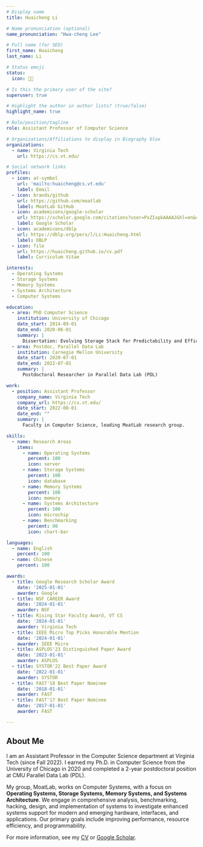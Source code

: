 ```yaml
---
# Display name
title: Huaicheng Li

# Name pronunciation (optional)
name_pronunciation: "Hwa-cheng Lee"

# Full name (for SEO)
first_name: Huaicheng
last_name: Li

# Status emoji
status:
  icon: 🧑‍🔬

# Is this the primary user of the site?
superuser: true

# Highlight the author in author lists? (true/false)
highlight_name: true

# Role/position/tagline
role: Assistant Professor of Computer Science

# Organizations/Affiliations to display in Biography blox
organizations:
  - name: Virginia Tech
    url: https://cs.vt.edu/

# Social network links
profiles:
  - icon: at-symbol
    url: 'mailto:huaicheng@cs.vt.edu'
    label: Email
  - icon: brands/github
    url: https://github.com/moatlab
    label: MoatLab GitHub
  - icon: academicons/google-scholar
    url: https://scholar.google.com/citations?user=PxZIxpkAAAAJ&hl=en&oi=ao
    label: Google Scholar
  - icon: academicons/dblp
    url: https://dblp.org/pers/l/Li:Huaicheng.html
    label: DBLP
  - icon: file
    url: https://huaicheng.github.io/cv.pdf
    label: Curriculum Vitae

interests:
  - Operating Systems
  - Storage Systems
  - Memory Systems
  - Systems Architecture
  - Computer Systems

education:
  - area: PhD Computer Science
    institution: University of Chicago
    date_start: 2014-09-01
    date_end: 2020-06-01
    summary: |
      Dissertation: Evolving Storage Stack for Predictability and Efficiency
  - area: Postdoc, Parallel Data Lab
    institution: Carnegie Mellon University
    date_start: 2020-07-01
    date_end: 2022-07-01
    summary: |
      Postdoctoral Researcher in Parallel Data Lab (PDL)

work:
  - position: Assistant Professor
    company_name: Virginia Tech
    company_url: https://cs.vt.edu/
    date_start: 2022-08-01
    date_end: ""
    summary: |
      Faculty in Computer Science, leading MoatLab research group.

skills:
  - name: Research Areas
    items:
      - name: Operating Systems
        percent: 100
        icon: server
      - name: Storage Systems
        percent: 100
        icon: database
      - name: Memory Systems
        percent: 100
        icon: memory
      - name: Systems Architecture
        percent: 100
        icon: microchip
      - name: Benchmarking
        percent: 90
        icon: chart-bar

languages:
  - name: English
    percent: 100
  - name: Chinese
    percent: 100

awards:
  - title: Google Research Scholar Award
    date: '2025-01-01'
    awarder: Google
  - title: NSF CAREER Award
    date: '2024-01-01'
    awarder: NSF
  - title: Rising Star Faculty Award, VT CS
    date: '2024-01-01'
    awarder: Virginia Tech
  - title: IEEE Micro Top Picks Honorable Mention
    date: '2024-01-01'
    awarder: IEEE Micro
  - title: ASPLOS'23 Distinguished Paper Award
    date: '2023-01-01'
    awarder: ASPLOS
  - title: SYSTOR'22 Best Paper Award
    date: '2022-01-01'
    awarder: SYSTOR
  - title: FAST'18 Best Paper Nominee
    date: '2018-01-01'
    awarder: FAST
  - title: FAST'17 Best Paper Nominee
    date: '2017-01-01'
    awarder: FAST

---
```


## About Me

I am an Assistant Professor in the Computer Science department at Virginia Tech (since Fall 2022). I earned my Ph.D. in Computer Science from the University of Chicago in 2020 and completed a 2-year postdoctoral position at CMU Parallel Data Lab (PDL).

My group, MoatLab, works on Computer Systems, with a focus on **Operating Systems, Storage Systems, Memory Systems, and Systems Architecture**. We engage in comprehensive analysis, benchmarking, hacking, design, and implementation of systems to investigate enhanced systems support for modern and emerging hardware, interfaces, and applications. Our primary goals include improving performance, resource efficiency, and programmability.

For more information, see my [CV](https://huaicheng.github.io/cv.pdf) or [Google Scholar](https://scholar.google.com/citations?user=PxZIxpkAAAAJ&hl=en&oi=ao).
